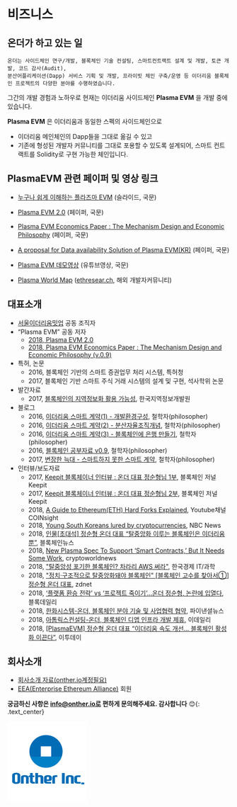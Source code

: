 
# 비즈니스

## 온더가 하고 있는 일
    온더는 사이드체인 연구/개발, 블록체인 기술 컨설팅, 스마트컨트랙트 설계 및 개발, 토큰 개발, 코드 감사(Audit),
    분산어플리케이션(Dapp) 서비스 기획 및 개발, 프라이빗 체인 구축/운영 등 이더리움 블록체인 프로젝트의 다양한 분야를 수행하였습니다.

그간의 개발 경험과 노하우로 현재는 이더리움 사이드체인 __Plasma EVM__ 을 개발 중에 있습니다.

__Plasma EVM__ 은 이더리움과 동일한 스펙의 사이드체인으로
  * 이더리움 메인체인의 Dapp들을 그대로 옮길 수 있고
  * 기존에 형성된 개발자 커뮤니티를 그대로 포용할 수 있도록 설계되어, 스마트 컨트랙트를 Solidity로 구현 가능한 체인입니다.

## PlasmaEVM 관련 페이퍼 및 영상 링크
+ [누구나 쉽게 이해하는 플라즈마 EVM](https://docs.google.com/presentation/d/10SzBYndUXm8OYWNI-n-USXLrJoe3g4eveF51tR-ptgU/edit#slide=id.p) (슬라이드, 국문)

+ [Plasma EVM 2.0](https://hackmd.io/ciFhWJJrRbGFqA7Vc6tVJQ) (페이퍼, 국문)

+ [Plasma EVM Economics Paper : The Mechanism Design and Economic Philosophy](https://hackmd.io/s/rJgPxWYTm) (페이퍼, 국문)

+ [A proposal for Data availability Solution of Plasma EVM(KR)](https://hackmd.io/s/H1bk0Z-DQ) (페이퍼, 국문)

+ [Plasma EVM 데모영상](https://www.youtube.com/watch?v=jJr0BvRqDR8) (유튜브영상, 국문)

+ [Plasma World Map](https://ethresear.ch/t/plasma-world-map-the-hitchhiker-s-guide-to-the-plasma/4333) ([ethresear.ch](https://ethresear.ch/), 해외 개발자커뮤니티)   

## 대표소개
* [서울이더리움밋업](https://www.meetup.com/ko-KR/Seoul-Ethereum-Meetup/) 공동 조직자
* “Plasma EVM” 공동 저자
  * [2018, Plasma EVM 2.0](https://hackmd.io/ciFhWJJrRbGFqA7Vc6tVJQ)
  * [2018, Plasma EVM Economics Paper : The Mechanism Design and Economic Philosophy (v.0.9)](https://hackmd.io/s/rJgPxWYTm)
* 특허, 논문
  * 2016, 블록체인 기반의 스마트 증권업무 처리 시스템, 특허청
  * 2017, 블록체인 기반 스마트 주식 거래 시스템의 설계 및 구현, 석사학위 논문
* 발간자료
  * 2017,  [블록체인의 지역정보화 활용 가능성](https://drive.google.com/file/d/1WyMdshs5DIgrRIbB86koO6IRffobfATx/view?usp=sharing), 한국지역정보개발원
* 블로그
  * 2016,  [이더리움 스마트 계약(1) - 개발환경구성](https://medium.com/@soonhyungjung/%EC%9D%B4%EB%8D%94%EB%A6%AC%EC%9B%80-%EC%8A%A4%EB%A7%88%ED%8A%B8-%EA%B3%84%EC%95%BD-%EC%9E%91%EC%84%B1%ED%95%98%EA%B8%B0-1-%EA%B0%9C%EB%B0%9C%ED%99%98%EA%B2%BD-f8e675e26e9d), 철학자(philosopher)
  * 2016,  [이더리움 스마트 계약(2) - 분산자율조직개념](https://medium.com/@soonhyungjung/%EC%9D%B4%EB%8D%94%EB%A6%AC%EC%9B%80-%EC%8A%A4%EB%A7%88%ED%8A%B8-%EA%B3%84%EC%95%BD-2-%EA%B0%9C%EB%85%90-fbdb597ad60b), 철학자(philosopher)
  * 2016,  [이더리움 스마트 계약(3) - 블록체인에 은행 만들기](https://medium.com/@soonhyungjung/%EC%9D%B4%EB%8D%94%EB%A6%AC%EC%9B%80-%EC%8A%A4%EB%A7%88%ED%8A%B8-%EA%B3%84%EC%95%BD-3-%EB%B8%94%EB%A1%9D%EC%B2%B4%EC%9D%B8-%EC%9D%80%ED%96%89-%EB%A7%8C%EB%93%A4%EA%B8%B0-44a9d58d687a), 철학자(philosopher)
  * 2016,  [블록체인 공부자료 v0.9](https://medium.com/@soonhyungjung/%EB%B8%94%EB%A1%9D%EC%B2%B4%EC%9D%B8-%EA%B3%B5%EB%B6%80-%EC%9E%90%EB%A3%8C-%EC%A0%95%EB%A6%AC%EC%99%80-%EC%88%9C%EC%84%9C-5c390b5323fa), 철학자(philosopher)
  * 2017,  [변장한 늑대 - 스마트하지 못한 스마트 계약](https://medium.com/@soonhyungjung/%EB%B3%80%EC%9E%A5%ED%95%9C-%EB%8A%91%EB%8C%80-%EC%8A%A4%EB%A7%88%ED%8A%B8%ED%95%98%EC%A7%80-%EB%AA%BB%ED%95%9C-%EC%8A%A4%EB%A7%88%ED%8A%B8-%EA%B3%84%EC%95%BD-c1a8b09f59ef), 철학자(philosopher)
* 인터뷰/보도자료
  * 2017,  [Keepit 블록체이너 인터뷰 : 온더 대표 정순형님 1부](https://steemit.com/kr/@keepit/mjghs-keepit-1), 블록체인 저널 Keepit
  * 2017,  [Keepit 블록체이너 인터뷰 : 온더 대표 정순형님 2부](https://steemit.com/kr/@keepit/4t1fvy-keepit-2), 블록체인 저널 Keepit
  * 2018,  [A Guide to Ethereum(ETH) Hard Forks Explained](https://www.youtube.com/watch?v=oQqY7x5uEao), Youtube채널 COINsight
  * 2018,  [Young South Koreans lured by cryptocurrencies](https://www.nbcnews.com/tech/internet/young-south-koreans-lured-cryptocurrencies-struggle-bust-after-boom-n852531), NBC News
  * 2018,  [인물[초대석] 정순형 온더 대표 “탈중앙화 이루는 블록체인은 이더리움뿐”](http://blockchainnews.co.kr/news/view.php?idx=1360), 블록체인뉴스
  * 2018,  [New Plasma Spec To Support ‘Smart Contracts,’ But It Needs Some Work](http://cryptoworldnews.co/new-plasma-spec-to-support-smart-contracts-but-it-needs-some-work/), cryptoworldnews
  * 2018,  ["탈중앙성 포기한 블록체인? 차라리 AWS 써라"](http://news.hankyung.com/article/201809223362g#Redyho), 한국경제 IT/과학
  * 2018,  ["정치·구조적으로 탈중앙화돼야 블록체인" [블록체인 고수를 찾아서①] 정순형 온더 대표](http://www.zdnet.co.kr/news/news_view.asp?artice_id=20181016100336), zdnet
  * 2018,  [‘플랫폼 환승 전략’ vs ‘프로젝트 죽이기’…온더 정순형, 논란에 입열다](https://www.blockdaily.com/2018/10/22/2674/), 블록데일리
  * 2018,  [한화시스템-온더, 블록체인 분야 기술 및 사업협력 협약](http://www.fnnews.com/news/201810251349465399), 파이낸셜뉴스
  * 2018,  [아톰릭스컨설팅-온더, 블록체인 디앱 인프라 개발 제휴](http://www.edaily.co.kr/news/read?newsId=01121766619402440&mediaCodeNo=257), 이데일리
  * 2018,  [[PlasmaEVM] 정순형 온더 대표 “이더리움 속도 개선… 블록체인 활성화 이끈다”](http://m.etoday.co.kr/view.php?idxno=1689793), 이투데이


## 회사소개
  * [회사소개 자료(onther.io계정필요)](https://drive.google.com/drive/folders/0B5sY8bbGT-SNamU4N2thOVRsT0U)
  * [EEA(Enterprise Ethereum Alliance)](https://entethalliance.org/members/) 회원



__궁금하신 사항은 info@onther.io로 편하게 문의해주세요. 감사합니다__ :blush:{: .text_center}

![onther_logo](https://github.com/Onther-Tech/handbook/blob/master/Business/onther_logo%20.png)
